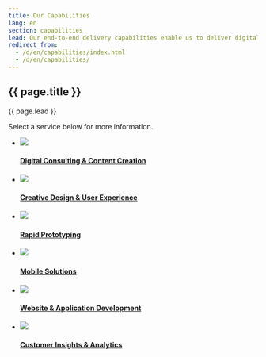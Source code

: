 ```yaml
---
title: Our Capabilities
lang: en
section: capabilities
lead: Our end-to-end delivery capabilities enable us to deliver digitally innovative solutions that'll transform your business.
redirect_from:
  - /d/en/capabilities/index.html
  - /d/en/capabilities/
---
```


<section>
  <h2>{{ page.title }}</h2>
  <div class="intro">
    <p class="lead">{{ page.lead }}</p>
  </div>
</section>

Select a service below for more information.
	
<section>
  <ul class="flex-grid card-list centered">
    <li class="card-item">
      <a class="card" href="{{ site.baseurl }}/digital_consultation/" title="Digital Consultation">
        <img class="image" src="{{site.baseurl}}/assets/img/capabilities/capabilities_DC.png">
        <div class="content">
          <h4 class="title">Digital Consulting &amp; Content Creation</h4>
        </div>
      </a>  
    </li>
    <li class="card-item">
      <a class="card" href="{{ site.baseurl }}/design_user_experience/" title="Design &amp; User Experience">
        <img class="image" src="{{site.baseurl}}/assets/img/capabilities/capabilities_UX.png">
        <div class="content">
          <h4 class="title">Creative Design &amp; User Experience</h4>
        </div>
      </a>
    </li>
    <li class="card-item">
      <a class="card" href="{{ site.baseurl }}/rapid_prototyping/" title="Rapid Prototyping">
        <img class="image" src="{{site.baseurl}}/assets/img/capabilities/capabilities_RP.png">
        <div class="content">
          <h4 class="title">Rapid Prototyping</h4>
        </div>
      </a>
    </li>
    <li class="card-item">
        <a class="card" href="{{ site.baseurl }}/mobile_solutions/" title="Mobile Solutions">
          <img class="image" src="{{site.baseurl}}/assets/img/capabilities/capabilities_MS.png">
        <div class="content">
          <h4 class="title">Mobile Solutions</h4>
        </div>
      </a>
    </li>
    <li class="card-item">
      <a class="card" href="{{ site.baseurl }}/website_application_development/" title="Website &amp; Application Development">
        <img class="image" src="{{site.baseurl}}/assets/img/capabilities/capabilities_AP.png">
        <div class="content">
          <h4 class="title">Website &amp; Application Development</h4>
        </div>
      </a>
    </li>
    <li class="card-item">
      <a class="card" href="{{ site.baseurl }}/customer_insights_analytics/" title="Customer Insights &amp; Analytics">
        <img class="image" src="{{site.baseurl}}/assets/img/capabilities/capabilities_CI.png">
        <div class="content">
          <h4 class="title">Customer Insights &amp; Analytics</h4>
        </div>
      </a>
    </li>                  
  </ul>
</section> 